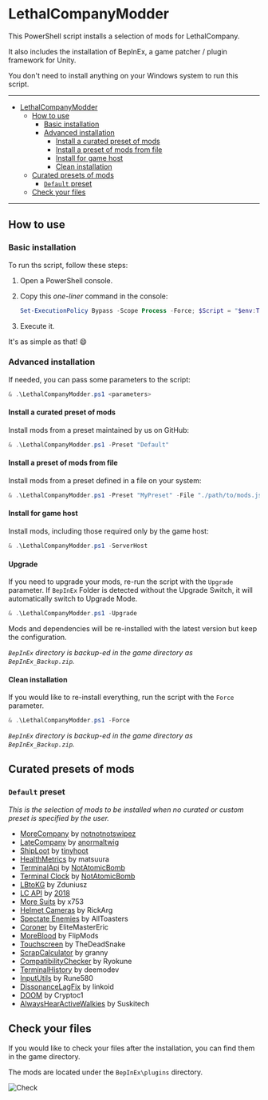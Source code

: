 # LethalCompanyModder

This PowerShell script installs a selection of mods for LethalCompany.

It also includes the installation of BepInEx, a game patcher / plugin framework for Unity.

You don't need to install anything on your Windows system to run this script.

---

- [LethalCompanyModder](#lethalcompanymodder)
  - [How to use](#how-to-use)
    - [Basic installation](#basic-installation)
    - [Advanced installation](#advanced-installation)
      - [Install a curated preset of mods](#install-a-curated-preset-of-mods)
      - [Install a preset of mods from file](#install-a-preset-of-mods-from-file)
      - [Install for game host](#install-for-game-host)
      - [Clean installation](#clean-installation)
  - [Curated presets of mods](#curated-presets-of-mods)
    - [`Default` preset](#default-preset)
  - [Check your files](#check-your-files)

---

## How to use

### Basic installation

To run ths script, follow these steps:

1. Open a PowerShell console.
2. Copy this _one-liner_ command in the console:

   ```powershell
   Set-ExecutionPolicy Bypass -Scope Process -Force; $Script = "$env:TEMP\LethalCompanyModder.ps1";rm $Script -Force -ErrorAction SilentlyContinue; iwr "https://raw.githubusercontent.com/fscorrupt/LethalCompanyModder/main/LethalCompanyModder.ps1" -OutFile $Script; & $Script
   ```

3. Execute it.

It's as simple as that! 😄

### Advanced installation

If needed, you can pass some parameters to the script:

```powershell
& .\LethalCompanyModder.ps1 <parameters>
```

#### Install a curated preset of mods

Install mods from a preset maintained by us on GitHub:

```powershell
& .\LethalCompanyModder.ps1 -Preset "Default"
```

#### Install a preset of mods from file

Install mods from a preset defined in a file on your system:

```powershell
& .\LethalCompanyModder.ps1 -Preset "MyPreset" -File "./path/to/mods.json"
```

#### Install for game host

Install mods, including those required only by the game host:

```powershell
& .\LethalCompanyModder.ps1 -ServerHost
```

#### Upgrade

If you need to upgrade your mods, re-run the script with the `Upgrade` parameter.
If `BepInEx` Folder is detected without the Upgrade Switch, it will automatically switch to Upgrade Mode.

```powershell
& .\LethalCompanyModder.ps1 -Upgrade
```

Mods and dependencies will be re-installed with the latest version but keep the configuration.

_`BepInEx` directory is backup-ed in the game directory as `BepInEx_Backup.zip`._

#### Clean installation

If you would like to re-install everything, run the script with the `Force` parameter.

```powershell
& .\LethalCompanyModder.ps1 -Force
```

_`BepInEx` directory is backup-ed in the game directory as `BepInEx_Backup.zip`._

## Curated presets of mods

### `Default` preset

_This is the selection of mods to be installed when no curated or custom preset is specified by the user._

- [MoreCompany](https://thunderstore.io/c/lethal-company/p/notnotnotswipez/MoreCompany/) by [notnotnotswipez](https://github.com/notnotnotswipez)
- [LateCompany](https://thunderstore.io/c/lethal-company/p/anormaltwig/LateCompany/) by [anormaltwig](https://github.com/ANormalTwig)
- [ShipLoot](https://thunderstore.io/c/lethal-company/p/tinyhoot/ShipLoot/) by [tinyhoot](https://github.com/tinyhoot)
- [HealthMetrics](https://thunderstore.io/c/lethal-company/p/matsuura/HealthMetrics/) by matsuura
- [TerminalApi](https://thunderstore.io/c/lethal-company/p/NotAtomicBomb/TerminalApi/) by [NotAtomicBomb](https://github.com/NotAtomicBomb)
- [Terminal Clock](https://thunderstore.io/c/lethal-company/p/NotAtomicBomb/Terminal_Clock/) by [NotAtomicBomb](https://github.com/NotAtomicBomb)
- [LBtoKG](https://thunderstore.io/c/lethal-company/p/Zduniusz/LBtoKG/) by Zduniusz
- [LC API](https://thunderstore.io/c/lethal-company/p/2018/LC_API/) by [2018](https://github.com/u-2018)
- [More Suits](https://thunderstore.io/c/lethal-company/p/x753/More_Suits/) by x753
- [Helmet Cameras](https://thunderstore.io/c/lethal-company/p/RickArg/Helmet_Cameras/) by RickArg
- [Spectate Enemies](https://thunderstore.io/c/lethal-company/p/AllToasters/SpectateEnemies/) by AllToasters
- [Coroner](https://thunderstore.io/c/lethal-company/p/EliteMasterEric/Coroner/) by EliteMasterEric
- [MoreBlood](https://thunderstore.io/c/lethal-company/p/FlipMods/MoreBlood/) by FlipMods
- [Touchscreen](https://thunderstore.io/c/lethal-company/p/TheDeadSnake/Touchscreen/) by TheDeadSnake
- [ScrapCalculator](https://thunderstore.io/c/lethal-company/p/granny/ScrapCalculator/) by granny
- [CompatibilityChecker](https://thunderstore.io/c/lethal-company/p/Ryokune/CompatibilityChecker/) by Ryokune
- [TerminalHistory](https://thunderstore.io/c/lethal-company/p/deemodev/TerminalHistory/) by  deemodev
- [InputUtils](https://thunderstore.io/c/lethal-company/p/Rune580/LethalCompany_InputUtils/) by Rune580
- [DissonanceLagFix](https://thunderstore.io/c/lethal-company/p/linkoid/DissonanceLagFix/) by linkoid
- [DOOM](https://thunderstore.io/c/lethal-company/p/Cryptoc1/LC_DOOM/) by Cryptoc1
- [AlwaysHearActiveWalkies](https://thunderstore.io/c/lethal-company/p/Suskitech/AlwaysHearActiveWalkies/) by Suskitech

## Check your files

If you would like to check your files after the installation, you can find them in the game directory.

The mods are located under the `BepInEx\plugins` directory.

![Check](https://github.com/Indaclouds/LethalCompanyInstallMods/assets/66850779/207efa58-edda-4922-bb98-15d1679b2a9d)
